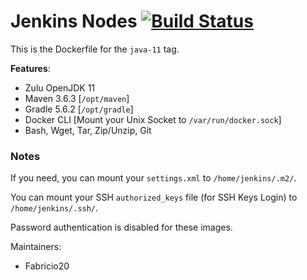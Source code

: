 # Jenkins Nodes [![Build Status](https://travis-ci.com/Fabricio20/Jenkins-Nodes.svg?branch=master)](https://travis-ci.com/Fabricio20/Jenkins-Nodes)

This is the Dockerfile for the `java-11` tag.

**Features**:
- Zulu OpenJDK 11
- Maven 3.6.3 [`/opt/maven`]
- Gradle 5.6.2 [`/opt/gradle`]
- Docker CLI [Mount your Unix Socket to `/var/run/docker.sock`]
- Bash, Wget, Tar, Zip/Unzip, Git

### Notes

If you need, you can mount your `settings.xml` to `/home/jenkins/.m2/`.

You can mount your SSH `authorized_keys` file (for SSH Keys Login) to `/home/jenkins/.ssh/`.

Password authentication is disabled for these images.

Maintainers:
- Fabricio20